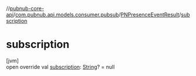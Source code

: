 //[pubnub-core-api](../../../index.md)/[com.pubnub.api.models.consumer.pubsub](../index.md)/[PNPresenceEventResult](index.md)/[subscription](subscription.md)

# subscription

[jvm]\
open override val [subscription](subscription.md): [String](https://kotlinlang.org/api/latest/jvm/stdlib/kotlin/-string/index.html)? = null

